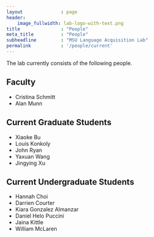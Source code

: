 ```yaml
---
layout              : page
header:
    image_fullwidth: lab-logo-with-text.png
title               : "People"
meta_title          : "People"
subheadline         : "MSU Language Acquisition Lab"
permalink           : '/people/current'
---
```


The lab currently consists of the following people.

## Faculty

- Cristina Schmitt
- Alan Munn

## Current Graduate Students

- Xiaoke Bu
- Louis Konkoly
- John Ryan
- Yaxuan Wang
- Jingying Xu

## Current Undergraduate Students

 - Hannah Choi
 - Darrien Courter
 - Kiara Gonzalez Almanzar
 - Daniel Helo Puccini
 - Jaina Kittle
 - William McLaren
 
